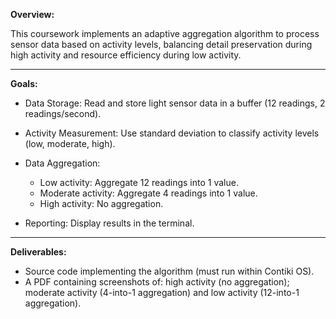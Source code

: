 **Overview:**

This coursework implements an adaptive aggregation algorithm to process sensor data based on activity levels, balancing detail preservation during high activity and resource efficiency during low activity.

---

**Goals:**
- Data Storage: Read and store light sensor data in a buffer (12 readings, 2 readings/second).

- Activity Measurement: Use standard deviation to classify activity levels (low, moderate, high).

- Data Aggregation:
  - Low activity: Aggregate 12 readings into 1 value.
  - Moderate activity: Aggregate 4 readings into 1 value.
  - High activity: No aggregation.

- Reporting: Display results in the terminal.

---

**Deliverables:**

- Source code implementing the algorithm (must run within Contiki OS).
- A PDF containing screenshots of: high activity (no aggregation); moderate activity (4-into-1 aggregation) and low activity (12-into-1 aggregation).
